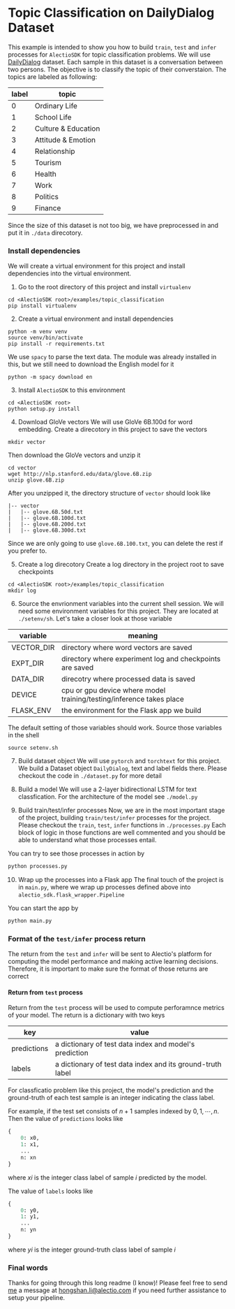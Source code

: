 # Topic Classification on DailyDialog Dataset

This example is intended to show you how to build `train`, `test` and `infer` processes for `AlectioSDK` for topic
classification problems. We will use [DailyDialog](https://arxiv.org/abs/1710.03957) dataset. Each sample in this
dataset is a conversation between two persons. The objective is to classify the topic of their converstaion. The topics are labeled as following:

| label | topic |
| ----- | ----- |
| 0    | Ordinary Life | 
| 1     | School Life | 
| 2    | Culture & Education | 
| 3    | Attitude & Emotion | 
| 4    | Relationship |
| 5     | Tourism | 
| 6    | Health | 
| 7    | Work |
| 8     | Politics | 
| 9     | Finance | 

Since the size of this dataset is not too big, we have preprocessed in and 
put it in `./data` direcotory. 


### Install dependencies 
We will create a virtual environment for this project and install dependencies
into the virtual environment. 

1. Go to the root directory of this project and install `virtualenv`
```
cd <AlectioSDK root>/examples/topic_classification
pip install virtualenv
```

2. Create a virtual environment and install dependencies
```
python -m venv venv
source venv/bin/activate
pip install -r requirements.txt
```

We use `spacy` to parse the text data. The module was already
installed in this, but we still need to download the English 
model for it
```
python -m spacy download en
```

3. Install `AlectioSDK` to this environment
```
cd <AlectioSDK root>
python setup.py install
```

4. Download GloVe vectors
We will use GloVe 6B.100d for word embedding. 
Create a direcotory in this project to save 
the vectors
```
mkdir vector
```
Then download the GloVe vectors and unzip it
```
cd vector
wget http://nlp.stanford.edu/data/glove.6B.zip
unzip glove.6B.zip
```
After you unzipped it, the directory structure of 
`vector` should look like
```
|-- vector 
|   |-- glove.6B.50d.txt
|   |-- glove.6B.100d.txt
|   |-- glove.6B.200d.txt
|   |-- glove.6B.300d.txt
```
Since we are only going to use `glove.6B.100.txt`, you can delete the 
rest if you prefer to. 

5. Create a log direcotory
Create a log directory in the project root to save checkpoints
```
cd <AlectioSDK root>/examples/topic_classification
mkdir log
```

6. Source the envrionment variables into the current shell session. 
We will need some environment variables for this project. They are located
at `./setenv/sh`. Let's take a closer look at those variable

| variable | meaning | 
| -------- | ------- |
| VECTOR_DIR | directory where word vectors are saved |
| EXPT_DIR | directory where experiment log and checkpoints are saved |
| DATA_DIR | direcotry where processed data is saved | 
| DEVICE   | cpu or gpu device where model training/testing/inference takes place | 
| FLASK_ENV | the environment for the Flask app we build |

The default setting of those variables should work. Source those variables
in the shell
```
source setenv.sh
```

7. Build dataset object
We will use `pytorch` and `torchtext` for this project. We build a Dataset
object `DailyDialog`, text and label fields there. Please checkout the code
in `./dataset.py` for more detail

8. Build a model
We will use a 2-layer bidirectional LSTM for text classfication. For
the architecture of the model see `./model.py`


9. Build train/test/infer processes
Now, we are in the most important stage of the project, building 
`train/test/infer` processes for the project.
Please checkout the `train`, `test`, `infer` functions in `./processes.py`
Each block of logic in those functions are well commented and you should be
able to understand what those processes entail. 


You can try to see those processes in action by 
```python
python processes.py
```

10. Wrap up the processes into a Flask app
The final touch of the project is in `main.py`, where we wrap up processes
defined above into `alectio_sdk.flask_wrapper.Pipeline`

You can start the app by 
```python
python main.py
```

### Format of the `test/infer` process return
The return from the `test` and `infer` will be sent to Alectio's platform for 
computing the model performance and making active learning decisions. 
Therefore, it is important to make sure the format of those returns are correct


#### Return from `test` process
Return from the `test` process will be used to compute perforamnce metrics of
your model. The return is a dictionary with two keys

| key | value |
| --- | ----- | 
| predictions | a dictionary of test data index and model's prediction |
| labels | a dictionary of test data index and its ground-truth label | 

For classficatio problem like this project, the model's prediction and 
the ground-truth of each test sample is an integer indicating the class label.

For example, if the test set consists of $n+1$ samples indexed by $0, 1, \cdots, n$.
Then the value of `predictions` looks like
```python
{
    0: x0,
    1: x1,
    ...
    n: xn
}
```
where $xi$ is the integer class label of sample $i$ predicted by the model. 

The value of `labels` looks like
```python
{
    0: y0,
    1: y1,
    ...
    n: yn
}
```
where $yi$ is the integer ground-truth class label of sample $i$


### Final words
Thanks for going through this long readme (I know)! Please feel free to send 
[me](https://www.linkedin.com/in/hongshanli/) a message at hongshan.li@alectio.com
if you need further assistance to setup your pipeline.
